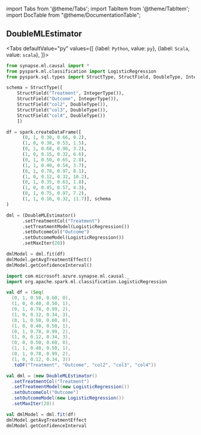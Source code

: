import Tabs from '@theme/Tabs';
import TabItem from '@theme/TabItem';
import DocTable from "@theme/DocumentationTable";


## DoubleMLEstimator

<Tabs
defaultValue="py"
values={[
{label: `Python`, value: `py`},
{label: `Scala`, value: `scala`},
]}>
<TabItem value="py">

<!--pytest-codeblocks:cont-->

```python
from synapse.ml.causal import *
from pyspark.ml.classification import LogisticRegression
from pyspark.sql.types import StructType, StructField, DoubleType, IntegerType

schema = StructType([
    StructField("Treatment", IntegerType()),
    StructField("Outcome", IntegerType()),
    StructField("col2", DoubleType()),
    StructField("col3", DoubleType()),
    StructField("col4", DoubleType())
    ])

df = spark.createDataFrame([
      (0, 1, 0.30, 0.66, 0.2),
      (1, 0, 0.38, 0.53, 1.5),
      (0, 1, 0.68, 0.98, 3.2),
      (1, 0, 0.15, 0.32, 6.6),
      (0, 1, 0.50, 0.65, 2.8),
      (1, 1, 0.40, 0.54, 3.7),
      (0, 1, 0.78, 0.97, 8.1),
      (1, 0, 0.12, 0.32, 10.2),
      (0, 1, 0.35, 0.63, 1.8),
      (1, 0, 0.45, 0.57, 4.3),
      (0, 1, 0.75, 0.97, 7.2),
      (1, 1, 0.16, 0.32, 11.7)], schema
)

dml = (DoubleMLEstimator()
      .setTreatmentCol("Treatment")
      .setTreatmentModel(LogisticRegression())
      .setOutcomeCol("Outcome")
      .setOutcomeModel(LogisticRegression())
      .setMaxIter(20))

dmlModel = dml.fit(df)
dmlModel.getAvgTreatmentEffect()
dmlModel.getConfidenceInterval()
```

</TabItem>
<TabItem value="scala">

```scala
import com.microsoft.azure.synapse.ml.causal._
import org.apache.spark.ml.classification.LogisticRegression

val df = (Seq(
  (0, 1, 0.50, 0.60, 0),
  (1, 0, 0.40, 0.50, 1),
  (0, 1, 0.78, 0.99, 2),
  (1, 0, 0.12, 0.34, 3),
  (0, 1, 0.50, 0.60, 0),
  (1, 0, 0.40, 0.50, 1),
  (0, 1, 0.78, 0.99, 2),
  (1, 0, 0.12, 0.34, 3),
  (0, 0, 0.50, 0.60, 0),
  (1, 1, 0.40, 0.50, 1),
  (0, 1, 0.78, 0.99, 2),
  (1, 0, 0.12, 0.34, 3))
  .toDF("Treatment", "Outcome", "col2", "col3", "col4"))

val dml = (new DoubleMLEstimator()
  .setTreatmentCol("Treatment")
  .setTreatmentModel(new LogisticRegression())
  .setOutcomeCol("Outcome")
  .setOutcomeModel(new LogisticRegression())
  .setMaxIter(20))

val dmlModel = dml.fit(df)
dmlModel.getAvgTreatmentEffect
dmlModel.getConfidenceInterval
```

</TabItem>
</Tabs>

<DocTable className="DoubleMLEstimator"
py="synapse.ml.causal.html#module-synapse.ml.causal.DoubleMLEstimator"
scala="com/microsoft/azure/synapse/ml/causal/DoubleMLEstimator.html"
csharp="classSynapse_1_1ML_1_1Causal_1_1DoubleMLEstimator.html"
sourceLink="https://github.com/microsoft/SynapseML/blob/master/core/src/main/scala/com/microsoft/azure/synapse/ml/causal/DoubleMLEstimator.scala" />
